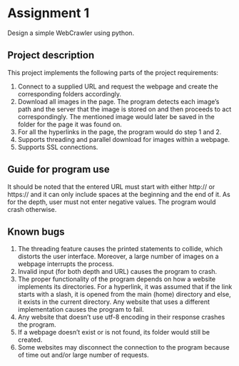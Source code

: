 # Assignment 1

Design a simple WebCrawler using python.

## Project description

This project implements the following parts of the project requirements:
1) Connect to a supplied URL and request the webpage and create the corresponding folders accordingly.
2) Download all images in the page. The program detects each image’s path and the server that the image is stored on and then proceeds to act correspondingly. The mentioned image would later be saved in the folder for the page it was found on.
3) For all the hyperlinks in the page, the program would do step 1 and 2.
4) Supports threading and parallel download for images within a webpage.
5) Supports SSL connections.


## Guide for program use

It should be noted that the entered URL must start with either http:// or https:// and it can only include spaces at the beginning and the end of it. As for the depth, user must not enter negative values. The program would crash otherwise.


## Known bugs
1) The threading feature causes the printed statements to collide, which distorts the user interface. Moreover, a large number of images on a webpage interrupts the process.
2) Invalid input (for both depth and URL) causes the program to crash.
3) The proper functionality of the program depends on how a website implements its directories. For a hyperlink, it was assumed that if the link starts with a slash, it is opened from the main (home) directory and else, it exists in the current directory. Any
website that uses a different implementation causes the program to fail.
4) Any website that doesn’t use utf-8 encoding in their response crashes the program.
6) If a webpage doesn’t exist or is not found, its folder would still be created.
7) Some websites may disconnect the connection to the program because of time out
and/or large number of requests.